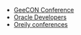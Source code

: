* [GeeCON Conference](https://www.youtube.com/channel/UCVnJYdr91EZW8YvtMrxB1bg)
* [Oracle Developers](https://www.youtube.com/channel/UCdDhYMT2USoLdh4SZIsu_1g)
* [Oreily conferences](https://www.youtube.com/user/OreillyMedia/playlists)